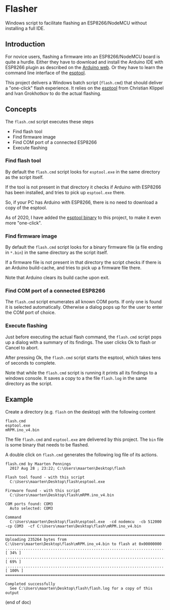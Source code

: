 # Flasher
Windows script to facilitate flashing an ESP8266/NodeMCU without installing a full IDE.


## Introduction
For novice users, flashing a firmware into an ESP8266/NodeMCU board is 
quite a hurdle. Either they have to download and install the Arduino IDE 
with ESP8266 plugin as described on the
[Arduino web](http://www.arduinesp.com/getting-started).
Or they have to learn the command line interface of the 
[esptool](https://github.com/igrr/esptool-ck/releases).

This project delivers a Windows batch script (`flash.cmd`) that should 
deliver a "one-click" flash experience. It relies on the 
[esptool](https://github.com/igrr/esptool-ck) 
from Christian Klippel and Ivan Grokhotkov to do the actual flashing.


## Concepts
The `flash.cmd` script executes these steps
 - Find flash tool
 - Find firmware image
 - Find COM port of a connected ESP8266
 - Execute flashing

 
### Find flash tool
By default the `flash.cmd` script looks for `esptool.exe` in the same 
directory as the script itself. 

If the tool is not present in that directory it checks if Arduino with 
ESP8266 has been installed, and tries to pick up `esptool.exe` there.

So, if your PC has Arduino with ESP8266, there is no need to download 
a copy of the esptool.

As of 2020, I have added the [esptool binary](https://github.com/igrr/esptool-ck/releases/download/0.4.13/esptool-0.4.13-win32.zip) 
to this project, to make it even more "one-click".


### Find firmware image
By default the `flash.cmd` script looks for a binary firmware file 
(a file ending in `*.bin`) in the same directory as the script itself. 

If a firmware file is not present in that directory the script checks if 
there is an Arduino build-cache, and tries to pick up a firmware file there. 

Note that Arduino clears its build cache upon exit.


### Find COM port of a connected ESP8266
The `flash.cmd` script enumerates all known COM ports. If only one is found
it is selected automatically. Otherwise a dialog pops up for the user to 
enter the COM port of choice.


### Execute flashing
Just before executing the actual flash command, the `flash.cmd` script 
pops up a dialog with a summary of its findings. The user clicks Ok to flash
or Cancel to abort.

After pressing Ok, the `flash.cmd` script starts the esptool, which takes 
tens of seconds to complete. 

Note that while the `flash.cmd` script is running it prints all its findings
to a windows console. It saves a copy to a the file `flash.log` in the same 
directory as the script.


## Example
Create a directory (e.g. `flash` on the desktop) with the following content

```
flash.cmd
esptool.exe
mRPM.ino_v4.bin
```

The file `flash.cmd` and `esptool.exe` are delivered by this project. 
The `bin` file is some binary that needs to be flashed.

A double click on `flash.cmd` generates the following log file of its actions.

```
flash.cmd by Maarten Pennings 
  2017 Aug 28 ; 23:22; C:\Users\maarten\Desktop\flash 
 
Flash tool found - with this script 
  C:\Users\maarten\Desktop\flash\esptool.exe 
 
Firmware found - with this script 
  C:\Users\maarten\Desktop\flash\mRPM.ino_v4.bin 
 
COM ports found: COM3  
  Auto selected: COM3 
 
Command 
  C:\Users\maarten\Desktop\flash\esptool.exe  -cd nodemcu  -cb 512000  -cp COM3  -cf C:\Users\maarten\Desktop\flash\mRPM.ino_v4.bin 
 
========================================================================================= 
Uploading 235264 bytes from C:\Users\maarten\Desktop\flash\mRPM.ino_v4.bin to flash at 0x00000000
................................................................................ [ 34% ]
................................................................................ [ 69% ]
......................................................................           [ 100% ]
========================================================================================= 
 
Completed successfully 
  See C:\Users\maarten\Desktop\flash\flash.log for a copy of this output 
```


(end of doc)
